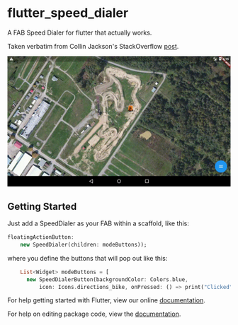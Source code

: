 # flutter_speed_dialer

A FAB Speed Dialer for flutter that actually works.

Taken verbatim from Collin Jackson's StackOverflow [post](https://stackoverflow.com/a/46480722).

![Demo gif](/recording.gif/)

## Getting Started

Just add a SpeedDialer as your FAB within a scaffold, like this:
```dart
floatingActionButton:
    new SpeedDialer(children: modeButtons));
```

where you define the buttons that will pop out like this:
```dart
    List<Widget> modeButtons = [
      new SpeedDialerButton(backgroundColor: Colors.blue,
          icon: Icons.directions_bike, onPressed: () => print("Clicked"), text: "hi!")];
```

For help getting started with Flutter, view our online [documentation](https://flutter.io/).

For help on editing package code, view the [documentation](https://flutter.io/developing-packages/).
